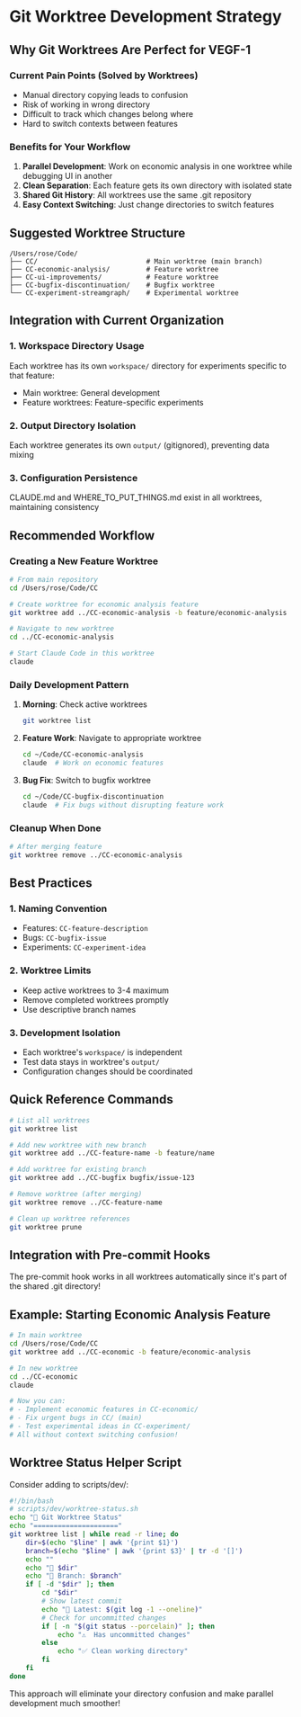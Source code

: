 # Git Worktree Development Strategy

## Why Git Worktrees Are Perfect for VEGF-1

### Current Pain Points (Solved by Worktrees)
- Manual directory copying leads to confusion
- Risk of working in wrong directory
- Difficult to track which changes belong where
- Hard to switch contexts between features

### Benefits for Your Workflow
1. **Parallel Development**: Work on economic analysis in one worktree while debugging UI in another
2. **Clean Separation**: Each feature gets its own directory with isolated state
3. **Shared Git History**: All worktrees use the same .git repository
4. **Easy Context Switching**: Just change directories to switch features

## Suggested Worktree Structure

```
/Users/rose/Code/
├── CC/                           # Main worktree (main branch)
├── CC-economic-analysis/         # Feature worktree
├── CC-ui-improvements/           # Feature worktree
├── CC-bugfix-discontinuation/    # Bugfix worktree
└── CC-experiment-streamgraph/    # Experimental worktree
```

## Integration with Current Organization

### 1. Workspace Directory Usage
Each worktree has its own `workspace/` directory for experiments specific to that feature:
- Main worktree: General development
- Feature worktrees: Feature-specific experiments

### 2. Output Directory Isolation
Each worktree generates its own `output/` (gitignored), preventing data mixing

### 3. Configuration Persistence
CLAUDE.md and WHERE_TO_PUT_THINGS.md exist in all worktrees, maintaining consistency

## Recommended Workflow

### Creating a New Feature Worktree
```bash
# From main repository
cd /Users/rose/Code/CC

# Create worktree for economic analysis feature
git worktree add ../CC-economic-analysis -b feature/economic-analysis

# Navigate to new worktree
cd ../CC-economic-analysis

# Start Claude Code in this worktree
claude
```

### Daily Development Pattern
1. **Morning**: Check active worktrees
   ```bash
   git worktree list
   ```

2. **Feature Work**: Navigate to appropriate worktree
   ```bash
   cd ~/Code/CC-economic-analysis
   claude  # Work on economic features
   ```

3. **Bug Fix**: Switch to bugfix worktree
   ```bash
   cd ~/Code/CC-bugfix-discontinuation
   claude  # Fix bugs without disrupting feature work
   ```

### Cleanup When Done
```bash
# After merging feature
git worktree remove ../CC-economic-analysis
```

## Best Practices

### 1. Naming Convention
- Features: `CC-feature-description`
- Bugs: `CC-bugfix-issue`
- Experiments: `CC-experiment-idea`

### 2. Worktree Limits
- Keep active worktrees to 3-4 maximum
- Remove completed worktrees promptly
- Use descriptive branch names

### 3. Development Isolation
- Each worktree's `workspace/` is independent
- Test data stays in worktree's `output/`
- Configuration changes should be coordinated

## Quick Reference Commands

```bash
# List all worktrees
git worktree list

# Add new worktree with new branch
git worktree add ../CC-feature-name -b feature/name

# Add worktree for existing branch
git worktree add ../CC-bugfix bugfix/issue-123

# Remove worktree (after merging)
git worktree remove ../CC-feature-name

# Clean up worktree references
git worktree prune
```

## Integration with Pre-commit Hooks
The pre-commit hook works in all worktrees automatically since it's part of the shared .git directory!

## Example: Starting Economic Analysis Feature

```bash
# In main worktree
cd /Users/rose/Code/CC
git worktree add ../CC-economic -b feature/economic-analysis

# In new worktree
cd ../CC-economic
claude

# Now you can:
# - Implement economic features in CC-economic/
# - Fix urgent bugs in CC/ (main)
# - Test experimental ideas in CC-experiment/
# All without context switching confusion!
```

## Worktree Status Helper Script
Consider adding to scripts/dev/:
```bash
#!/bin/bash
# scripts/dev/worktree-status.sh
echo "🌳 Git Worktree Status"
echo "====================="
git worktree list | while read -r line; do
    dir=$(echo "$line" | awk '{print $1}')
    branch=$(echo "$line" | awk '{print $3}' | tr -d '[]')
    echo ""
    echo "📁 $dir"
    echo "🌿 Branch: $branch"
    if [ -d "$dir" ]; then
        cd "$dir"
        # Show latest commit
        echo "📝 Latest: $(git log -1 --oneline)"
        # Check for uncommitted changes
        if [ -n "$(git status --porcelain)" ]; then
            echo "⚠️  Has uncommitted changes"
        else
            echo "✅ Clean working directory"
        fi
    fi
done
```

This approach will eliminate your directory confusion and make parallel development much smoother!